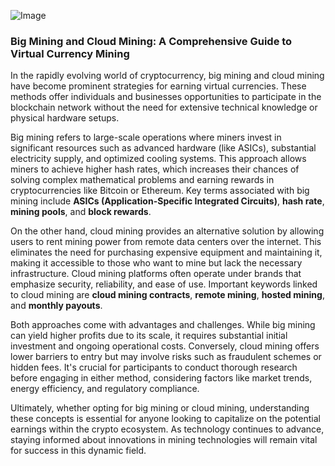 
![Image](https://github.com/user-attachments/assets/b8266eee-691e-4ee1-99ef-bfa10d234fd4)
### Big Mining and Cloud Mining: A Comprehensive Guide to Virtual Currency Mining

In the rapidly evolving world of cryptocurrency, big mining and cloud mining have become prominent strategies for earning virtual currencies. These methods offer individuals and businesses opportunities to participate in the blockchain network without the need for extensive technical knowledge or physical hardware setups.

Big mining refers to large-scale operations where miners invest in significant resources such as advanced hardware (like ASICs), substantial electricity supply, and optimized cooling systems. This approach allows miners to achieve higher hash rates, which increases their chances of solving complex mathematical problems and earning rewards in cryptocurrencies like Bitcoin or Ethereum. Key terms associated with big mining include **ASICs (Application-Specific Integrated Circuits)**, **hash rate**, **mining pools**, and **block rewards**.

On the other hand, cloud mining provides an alternative solution by allowing users to rent mining power from remote data centers over the internet. This eliminates the need for purchasing expensive equipment and maintaining it, making it accessible to those who want to mine but lack the necessary infrastructure. Cloud mining platforms often operate under brands that emphasize security, reliability, and ease of use. Important keywords linked to cloud mining are **cloud mining contracts**, **remote mining**, **hosted mining**, and **monthly payouts**.

Both approaches come with advantages and challenges. While big mining can yield higher profits due to its scale, it requires substantial initial investment and ongoing operational costs. Conversely, cloud mining offers lower barriers to entry but may involve risks such as fraudulent schemes or hidden fees. It's crucial for participants to conduct thorough research before engaging in either method, considering factors like market trends, energy efficiency, and regulatory compliance.

Ultimately, whether opting for big mining or cloud mining, understanding these concepts is essential for anyone looking to capitalize on the potential earnings within the crypto ecosystem. As technology continues to advance, staying informed about innovations in mining technologies will remain vital for success in this dynamic field.